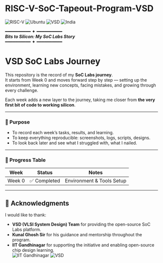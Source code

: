 # RISC-V-SoC-Tapeout-Program-VSD
![RISC-V](https://img.shields.io/badge/RISC--V-OpenSource-blue?logo=riscv&logoColor=white)
![Ubuntu](https://img.shields.io/badge/Ubuntu-25.04-orange?logo=ubuntu&logoColor=white)
![VSD](https://img.shields.io/badge/VSD-SoC%20Labs-green)
![India](https://img.shields.io/badge/Made%20in-India-saffron?logo=india&logoColor=white)

━━━━━━━━━━ ✦ ━━━━━━━━━━  
***Bits to Silicon: My SoC Labs Story***  
━━━━━━━━━━ ✦ ━━━━━━━━━━

# VSD SoC Labs Journey

This repository is the record of my **SoC Labs journey**.  
It starts from Week 0 and moves forward step by step — setting up the environment, learning new concepts, facing mistakes, and growing through every challenge.  

Each week adds a new layer to the journey, taking me closer from **the very first bit of code to working silicon**.

---

### 🎯 Purpose

- To record each week’s tasks, results, and learning.
- To keep everything reproducible: screenshots, logs, scripts, designs.
- To look back later and see what I struggled with, what I nailed.

---
### 📅 Progress Table  

| Week   | Status       | Notes                      |
|--------|--------------|-----------------------------|
| Week 0 | ✅ Completed | Environment & Tools Setup    |

---

## 🙏 Acknowledgments  

I would like to thank:  
- **VSD (VLSI System Design) Team** for providing the open-source SoC Labs platform.  
- **Kunal Ghosh Sir** for his guidance and mentorship throughout the program.  
- **IIT Gandhinagar** for supporting the initiative and enabling open-source chip design learning.  
![IIT Gandhinagar](https://img.shields.io/badge/IIT-Gandhinagar-blue?style=for-the-badge&logo=google-scholar&logoColor=white)
![VSD](https://img.shields.io/badge/VSD-SoC%20Labs-orange?style=for-the-badge&logo=vercel&logoColor=white)

